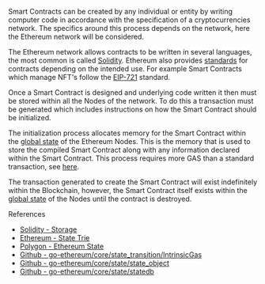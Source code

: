 Smart Contracts can be created by any individual or entity by writing computer
code in accordance with the specification of a cryptocurrencies network. The specifics around
this process depends on the network, here the Ethereum network will be considered.

The Ethereum network allows contracts to be written in several languages, the
most common is called [Solidity](https://docs.soliditylang.org/en/v0.8.15/introduction-to-smart-contracts.html). Ethereum also provides [standards](https://eips.ethereum.org/erc)
for contracts depending on the intended use. For example Smart Contracts which
manage NFT's follow the [EIP-721](https://eips.ethereum.org/EIPS/eip-721) standard.

Once a Smart Contract is designed and underlying code written it then must be
stored within all the Nodes of the network. To do this a transaction must be
generated which includes instructions on how the Smart Contract should be initialized.

The initialization process allocates memory for the Smart Contract within the
[global state](#globalstate) of the Ethereum Nodes. This is the memory that is used
to store the compiled Smart Contract along with any information declared within the
Smart Contract. This process requires more GAS than a standard transaction,
see [here](https://github.com/ethereum/go-ethereum/blob/594e32166269eed4f5cb8270bba99fa234a41606/core/state_transition.go#L121-L123).

The transaction generated to create the Smart Contract will exist indefinitely
within the Blockchain, however, the Smart Contract itself exists within the [global state](#globalstate)
of the Nodes until the contract is destroyed.

References
-   [Solidity - Storage](https://docs.soliditylang.org/en/v0.8.15/internals/layout_in_storage.html)
-   [Ethereum - State Trie](https://ethereum.org/en/developers/docs/data-structures-and-encoding/patricia-merkle-trie/#state-trie)
-   [Polygon - Ethereum State](https://docs.polygon.technology/docs/edge/concepts/ethereum-state/)
-   [Github - go-ethereum/core/state_transition/IntrinsicGas](https://github.com/ethereum/go-ethereum/blob/594e32166269eed4f5cb8270bba99fa234a41606/core/state_transition.go#L121-L123)
-   [Github - go-ethereum/core/state/state_object](https://github.com/ethereum/go-ethereum/blob/5fb463dddc928eec38de80f63ebdd9d7820d1a72/core/state/state_object.go#L66-L81)
-   [Github - go-ethereum/core/state/statedb](https://github.com/ethereum/go-ethereum/blob/5fb463dddc928eec38de80f63ebdd9d7820d1a72/core/state/statedb.go#L64)

